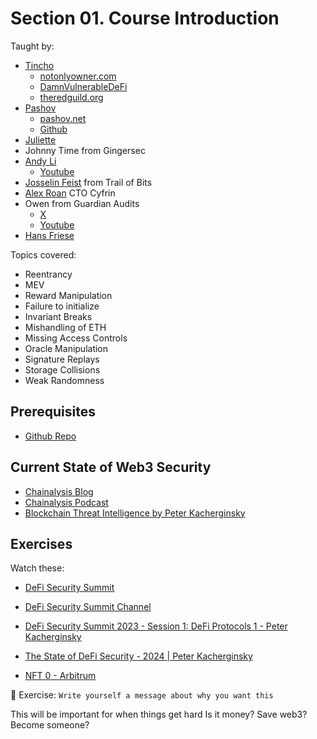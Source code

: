 # Section 01. Course Introduction

Taught by:

- [Tincho](https://x.com/tinchoabbate)
  - [notonlyowner.com](https://www.notonlyowner.com/)
  - [DamnVulnerableDeFi](https://www.damnvulnerabledefi.xyz/)
  - [theredguild.org](https://theredguild.org/)
- [Pashov](https://x.com/pashovkrum)
  - [pashov.net](https://www.pashov.net/)
  - [Github](https://github.com/pashov)
- [Juliette](https://x.com/_juliettech)
- Johnny Time from Gingersec
- [Andy Li](https://x.com/andyfeili)
  - [Youtube](https://www.youtube.com/@andyli)
- [Josselin Feist](https://x.com/Montyly) from Trail of Bits
- [Alex Roan](https://x.com/alexroan) CTO Cyfrin
- Owen from Guardian Audits
  - [X](https://x.com/0xOwenThurm)
  - [Youtube](https://www.youtube.com/@0xOwenThurm)
- [Hans Friese](https://x.com/hansfriese)

Topics covered:

- Reentrancy
- MEV
- Reward Manipulation
- Failure to initialize
- Invariant Breaks
- Mishandling of ETH
- Missing Access Controls
- Oracle Manipulation
- Signature Replays
- Storage Collisions
- Weak Randomness

## Prerequisites

- [Github Repo](https://github.com/Cyfrin/security-and-auditing-full-course-s23)

## Current State of Web3 Security

- [Chainalysis Blog](https://www.chainalysis.com/blog/)
- [Chainalysis Podcast](https://www.chainalysis.com/blog/category/podcast/)
- [Blockchain Threat Intelligence by Peter Kacherginsky](https://x.com/blockthreat)

## Exercises

Watch these:

- [DeFi Security Summit](https://defisecuritysummit.org/)
- [DeFi Security Summit Channel](https://www.youtube.com/@defisecuritysummit2088)
- [DeFi Security Summit 2023 - Session 1: DeFi Protocols 1 - Peter Kacherginsky](https://www.youtube.com/watch?v=jSpvDhuaCgc)
- [The State of DeFi Security - 2024 | Peter Kacherginsky](https://www.youtube.com/watch?v=rEWu0jZWLMo)

- [NFT 0 - Arbitrum](https://arbiscan.io/address/0xf923431da74ecc873c4d641fbdfa2564baafca9f#code)

🎯 Exercise: `Write yourself a message about why you want this`

This will be important for when things get hard
Is it money? Save web3? Become someone?
